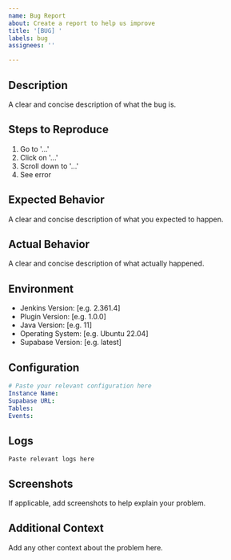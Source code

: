 ```yaml
---
name: Bug Report
about: Create a report to help us improve
title: '[BUG] '
labels: bug
assignees: ''

---
```


## Description
A clear and concise description of what the bug is.

## Steps to Reproduce
1. Go to '...'
2. Click on '...'
3. Scroll down to '...'
4. See error

## Expected Behavior
A clear and concise description of what you expected to happen.

## Actual Behavior
A clear and concise description of what actually happened.

## Environment
- Jenkins Version: [e.g. 2.361.4]
- Plugin Version: [e.g. 1.0.0]
- Java Version: [e.g. 11]
- Operating System: [e.g. Ubuntu 22.04]
- Supabase Version: [e.g. latest]

## Configuration
```yaml
# Paste your relevant configuration here
Instance Name: 
Supabase URL: 
Tables: 
Events: 
```

## Logs
```
Paste relevant logs here
```

## Screenshots
If applicable, add screenshots to help explain your problem.

## Additional Context
Add any other context about the problem here.

